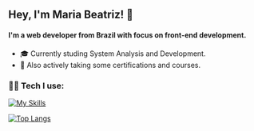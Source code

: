

## Hey, I'm Maria Beatriz! 👋

#### I'm a web developer from Brazil with focus on front-end development.

- 🎓 Currently studing System Analysis and Development.
- 🤔 Also actively taking some certifications and courses.
  
### 👨‍💻 Tech I use:
[![My Skills](https://skillicons.dev/icons?i=javascript,react,vue,nuxt,tailwind,sass,figma,git)](https://skillicons.dev)



[![Top Langs](https://github-readme-stats.vercel.app/api/top-langs/?username=beatriznaufel&layout=compact&theme=material-palenight)](https://github.com/beatriznaufel/github-readme-stats)



